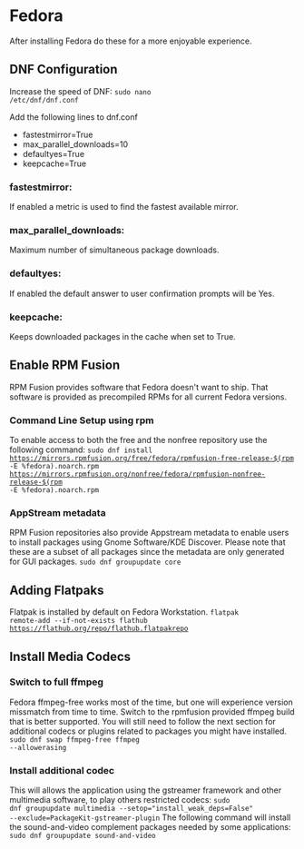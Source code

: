 # Fedora
After installing Fedora do these for a more enjoyable experience.

## DNF Configuration
Increase the speed of DNF:
<code>sudo nano /etc/dnf/dnf.conf</code>
<p>Add the following lines to dnf.conf</p>

<ul>
<li>fastestmirror=True</li>
<li>max_parallel_downloads=10</li>
<li>defaultyes=True</li>
<li>keepcache=True</li>
</ul>

### fastestmirror: 

<p>If enabled a metric is used to find the fastest available mirror. </p>

### max_parallel_downloads:

<p>Maximum number of simultaneous package downloads.</p>

### defaultyes:

If enabled the default answer to user confirmation prompts will be Yes.

### keepcache:
Keeps downloaded packages in the cache when set to True. 

## Enable RPM Fusion
RPM Fusion provides software that Fedora doesn't want to ship. That software is provided as precompiled RPMs for all current Fedora versions.

### Command Line Setup using rpm
To enable access to both the free and the nonfree repository use the following command: 
<code>sudo dnf install https://mirrors.rpmfusion.org/free/fedora/rpmfusion-free-release-$(rpm -E %fedora).noarch.rpm https://mirrors.rpmfusion.org/nonfree/fedora/rpmfusion-nonfree-release-$(rpm -E %fedora).noarch.rpm</code>

### AppStream metadata
RPM Fusion repositories also provide Appstream metadata to enable users to install packages using Gnome Software/KDE Discover. Please note that these are a subset of all packages since the metadata are only generated for GUI packages. 
<code>sudo dnf groupupdate core</code>

## Adding Flatpaks
Flatpak is installed by default on Fedora Workstation.
<code>flatpak remote-add --if-not-exists flathub https://flathub.org/repo/flathub.flatpakrepo</code>

## Install Media Codecs
### Switch to full ffmpeg
Fedora ffmpeg-free works most of the time, but one will experience version missmatch from time to time. Switch to the rpmfusion provided ffmpeg build that is better supported. You will still need to follow the next section for additional codecs or plugins related to packages you might have installed. 
<code>sudo dnf swap ffmpeg-free ffmpeg --allowerasing</code>
### Install additional codec
This will allows the application using the gstreamer framework and other multimedia software, to play others restricted codecs:
<code>sudo dnf groupupdate multimedia --setop="install_weak_deps=False" --exclude=PackageKit-gstreamer-plugin</code>
The following command will install the sound-and-video complement packages needed by some applications:
<code>sudo dnf groupupdate sound-and-video</code>
